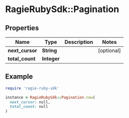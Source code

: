 # RagieRubySdk::Pagination

## Properties

| Name | Type | Description | Notes |
| ---- | ---- | ----------- | ----- |
| **next_cursor** | **String** |  | [optional] |
| **total_count** | **Integer** |  |  |

## Example

```ruby
require 'ragie-ruby-sdk'

instance = RagieRubySdk::Pagination.new(
  next_cursor: null,
  total_count: null
)
```

